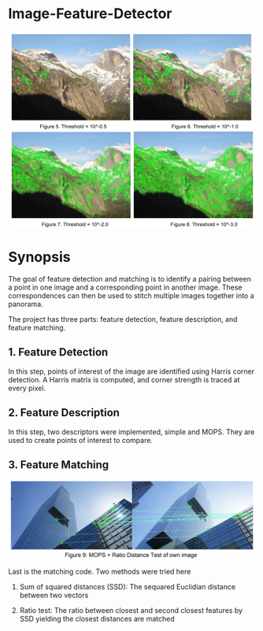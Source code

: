 # Image-Feature-Detector

<p align="center">
<img src="https://github.com/samuelesm/Image-Feature-Detector/blob/main/Harris%20Corner%20Detection.png"  width="500" height="400">
</p>

# Synopsis

The goal of feature detection and matching is to identify a pairing between a point in one image and a corresponding point in another image. 
These correspondences can then be used to stitch multiple images together into a panorama.

The project has three parts: feature detection, feature description, and feature matching.

## 1. Feature Detection

In this step, points of interest of the image are identified using Harris corner detection. 
A Harris matrix is computed, and corner strength is traced at every pixel. 

## 2. Feature Description

In this step, two descriptors were implemented, simple and MOPS. 
They are used to create points of interest to compare.  

## 3. Feature Matching

<p align="center">
<img src="https://github.com/samuelesm/Image-Feature-Detector/blob/main/Feature-Matching.png"  width="700">
</p>

Last is the matching code. Two methods were tried here

1) Sum of squared distances (SSD): The sequared Euclidian distance between two vectors

2) Ratio test: The ratio between closest and second closest features by SSD yielding the closest distances are matched
